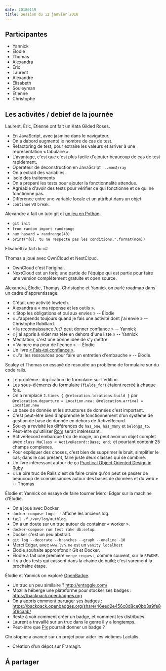 ```yaml
---
date: 20180119
title: Session du 12 janvier 2018
---
```


## Participantes

- Yannick
- Élodie
- Thomas
- Alexandra
- Éric
- Laurent
- Alexandre
- Élisabeth
- Souleyman
- Étienne
- Christophe

## Les activités / debief de la journée

Laurent, Éric, Étienne ont fait un Kata Gilded Roses.
- En JavaScript, avec jasmine dans le navigateur.
- On a dabord augmenté le nombre de cas de test.
- Refactoring de test, pour extraire les valeurs et arriver à une représentation « tabulaire ».
- L'avantage, c'est que c'est plus facile d'ajouter beaucoup de cas de test rapidement.
- Opérateur de deconstruction en JavaScript `...monArray`
- On a extrait des variables.
- Isolé des traitements
- On a préparé les tests pour ajouter la fonctionnalité attendue.
- Agréable d'avoir des tests pour vérifier ce qui fonctionne et ce qui ne fonctionne pas.
- Différence entre une variable locale et un attribut dans un objet.
- `continue` vs `break`.

Alexandre a fait un tuto git et [un jeu en Python](https://github.com/Alejig/Python).
- `git init`
- `from random import randrange`
- `num_hasard = randrange(40)`
- `print("{0}, tu ne respecte pas les conditions.".format(nom))`

Elisabeth a fait du c#

Thomas a joué avec OwnCloud et NextCloud.
- OwnCloud c'est l'original.
- NextCloud est un fork; une partie de l'équipe qui est partie pour faire une version complétement gratuite et open source.

Alexandra, Élodie, Thomas, Christophe et Yannick on parlé roadmap dans un cadre d'apprentissage.
- C'était une activité lowtech.
- Alexandra a « ma réponse et les outils ».
- « Stop les obligations et oui aux envies » -- Élodie
- « J'apprends toujours quand je fais une activité dont j'ai envie » -- Christophe Robillard.
- « la reconnaissance /ut7 peut donner confiance » -- Yannick
- « j'ai appris à vider ma tête en dehors d'une liste » -- Yannick
- Méditation, c'est une bonne idée de s'y mettre.
- « Vaincre ma peur de l'échec » -- Élodie
- Un livre [« Fais-toi confiance »](https://www.amazon.fr/FAIS-CONFIANCE-Isabelle-Filliozat-mars/dp/B0160J89MA/ref=la_B004MZB0OY_1_46?s=books&ie=UTF8&qid=1516379168&sr=1-46).
- « J'ai les ressources pour faire un entretien d'embauche » -- Élodie.

Souley et Thomas on essayé de resoudre un problème de formulaire sur du code rails.
- Le problème : duplication de formulaire sur l'édition.
- Les sous-éléments du formulaire (`fields_for`) étaient recréé à chaque fois.
- On a remplacé `2.times { @relocation.locations.build }` par `@relocation.departure = Location.new; @relocation.arrival = Location.new`
- La base de donnée et les structures de données c'est important.
- C'est peut-être bien d'apprendre le fonctionnement d'un système de gestion de base de donnée en dehors de ActiveRecord.
- Souley a revisité les différences de `has_one`, `has_many` et `belongs_to`.
- Peut-être qu'utiliser [Rom](http://rom-rb.org/) serait intéressant.
- ActiveRecord embarque trop de magie, on peut avoir un objet complet avec `class MaClass < ActiveRecord::Base; end;` et pourtant contenir 25 champs complexes.
- Pour expliquer des choses, c'est bien de supprimer le bruit, simplifier le cas; dans le cas présent, faire juste deux classes qui se combine.
- Un livre intéressant autour de ça [Practical Object Oriented Design in Ruby](http://www.poodr.com/)
- « Le pire truc de Rails c'est de faire croire qu'on peut se passer de beaucoup de connaissances autour des bases de données et du web » -- Thomas

Élodie et Yannick on essayé de faire tourner Merci Edgar sur la machine d'Élodie.
- On a joué avec Docker.
- `docker-compose logs -f` affiche les anciens log.
- `tail -f /var/log/authlog`.
- On a un doute sur un truc autour du container « worker ».
- `docker-compose run test rake db:setup`.
- Docker c'est un peu abstrait.
- `git log --decorate --branches --graph --oneline -10`
- Merci Edgar, avec `www.lvh.me` est un `vanity localhost`
- Élodie souhaite appronfondir Git et Docker.
- Élodie a fait une première `merge request`, comme souvent, sur le `README`.
- Il y a des tests qui cassent dans la chaine de build; c'est surement la prochaine étape.

Élodie et Yannick on exploré [OpenBadge](https://openbadges.org/).
- Un truc un peu similaire ? http://entaggle.com/
- Mozilla héberge une plateforme pour stocker ses badges : https://backpack.openbadges.org
- On a appris comment partager ses badges : https://backpack.openbadges.org/share/46eed2e456c8d8ce0bb3a9fe85f6caab/
- Reste à voir comment créer un badge, et comment les distribués.
- Laurent a travaillé sur un truc dans le genre il y a longtemps.
- Peut-être que [Pix](https://pix.beta.gouv.fr/) pourrait donner un badge ?

Christophe a avancé sur un projet pour aider les victimes Lactalis.
- Création d'un dépot sur Framagit.


## Á partager


